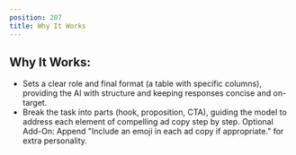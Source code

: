 ```yaml
---
position: 207
title: Why It Works
---
```


## Why It Works:

- Sets a clear role and final format (a table with specific columns), providing the AI with structure and keeping responses concise and on-target.
- Break the task into parts (hook, proposition, CTA), guiding the model to address each element of compelling ad copy step by step.
Optional Add-On: Append "Include an emoji in each ad copy if appropriate." for extra personality.